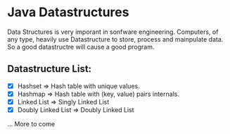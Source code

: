 # Java Datastructures
Data Structures is very imporant in sonfware engineering. Computers, of any type, heavily use Datastructure
to store, process and mainpulate data. So a good datastructre will cause a good program.

## Datastructure List:
- [x] Hashset => Hash table with unique values.
- [x] Hashmap => Hash table with (key, value) pairs internals.
- [x] Linked List => Singly Linked List
- [x] Doubly Linked List => Doubly Linked List

... More to come
